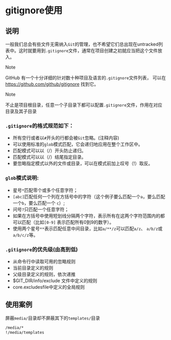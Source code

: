 # gitignore使用

## 说明
一般我们总会有些文件无需纳入`Git`的管理，也不希望它们总出现在untracked列表中。这时就要用到`.gitignore`文件，通常在项目创建之初就应当把这个文件放入。

> [!Note]
> GitHub 有一个十分详细的针对数十种项目及语言的`.gitignore`文件列表， 可以在 https://github.com/github/gitignore 找到它。

> [!Note]
> 不止是项目根目录，任意一个子目录下都可以配置`.gitignore`文件，作用在对应目录及其子目录

### `.gitignore`的格式规范如下：
* 所有空行或者以`#`开头的行都会被`Git`忽略。(注释内容)
* 可以使用标准的`glob`模式匹配，它会递归地应用在整个工作区中。
* 匹配模式可以以（/）开头防止递归。
* 匹配模式可以以（/）结尾指定目录。
* 要忽略指定模式以外的文件或目录，可以在模式前加上叹号（!）取反。

### `glob`模式说明:
* 星号`*`匹配零个或多个任意字符；
* `[abc]`匹配任何一个列在方括号中的字符（这个例子要么匹配一个`a`，要么匹配一个`b`，要么匹配一个 `c`）;
* 问号`?`只匹配一个任意字符；
* 如果在方括号中使用短划线分隔两个字符，表示所有在这两个字符范围内的都可以匹配（比如`[0-9]` 表示匹配所有0到9的数字）。 
* 使用两个星号`**`表示匹配任意中间目录，比如`a/**/z`可以匹配`a/z`、 `a/b/z`或`a/b/c/z`等。

### `.gitignore`的优先级(由高到低)
* 从命令行中读取可用的忽略规则
* 当前目录定义的规则
* 父级目录定义的规则，依次递推
* $GIT_DIR/info/exclude 文件中定义的规则
* core.excludesfile中定义的全局规则


## 使用案例

屏蔽`media/`目录却不屏蔽其下的`templates/`目录
```bash
/media/*
!/media/templates
```
